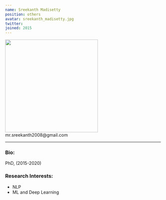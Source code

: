 ```yaml
---
name: Sreekanth Madisetty
position: others
avatar: sreekanth_madisetty.jpg
twitter:
joined: 2015
---
```


<img width="300" src="{{site.baseurl}}/images/people/{{page.avatar}}" data-action="zoom">
<i class="fa fa-envelope-o"></i> mr.sreekanth2008@gmail.com<br>
<hr>

### Bio:
 PhD, (2015-2020)

### Research Interests:
<p style="text-align:justify">

* NLP<br>
* ML and Deep Learning
</p>